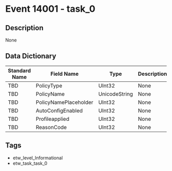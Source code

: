 # Event 14001 - task_0

## Description
None

## Data Dictionary
|Standard Name|Field Name|Type|Description|Sample Value|
|---|---|---|---|---|
|TBD|PolicyType|UInt32|None|`None`|
|TBD|PolicyName|UnicodeString|None|`None`|
|TBD|PolicyNamePlaceholder|UInt32|None|`None`|
|TBD|AutoConfigEnabled|UInt32|None|`None`|
|TBD|Profileapplied|UInt32|None|`None`|
|TBD|ReasonCode|UInt32|None|`None`|

## Tags
* etw_level_Informational
* etw_task_task_0